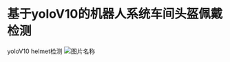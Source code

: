 # 基于yoloV10的机器人系统车间头盔佩戴检测
yoloV10 helmet检测
![图片名称]([https://www.baidu.com/img/bd_logo1.png](https://github.com/Agostome/-yoloV10-Helmet-inspection-in-industrial-robot-workshop-/blob/main/results.png))
